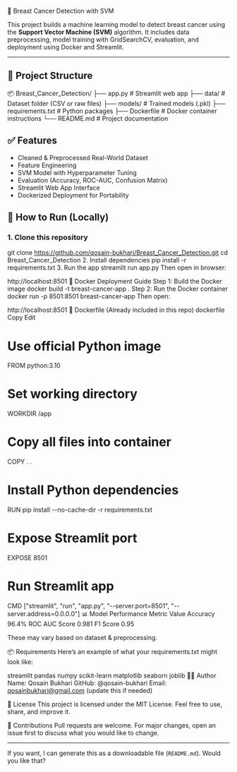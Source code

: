  🧠 Breast Cancer Detection with SVM

This project builds a machine learning model to detect breast cancer using the **Support Vector Machine (SVM)** algorithm.
It includes data preprocessing, model training with GridSearchCV, evaluation, and deployment using Docker and Streamlit.

---

## 📂 Project Structure

📦 Breast_Cancer_Detection/
├── app.py # Streamlit web app
├── data/ # Dataset folder (CSV or raw files)
├── models/ # Trained models (.pkl)
├── requirements.txt # Python packages
├── Dockerfile # Docker container instructions
└── README.md # Project documentation


## ✅ Features

- Cleaned & Preprocessed Real-World Dataset
- Feature Engineering
- SVM Model with Hyperparameter Tuning
- Evaluation (Accuracy, ROC-AUC, Confusion Matrix)
- Streamlit Web App Interface
- Dockerized Deployment for Portability


## 🚀 How to Run (Locally)

### 1. Clone this repository


git clone https://github.com/qosain-bukhari/Breast_Cancer_Detection.git
cd Breast_Cancer_Detection
2. Install dependencies
pip install -r requirements.txt
3. Run the app
streamlit run app.py
Then open in browser:

http://localhost:8501
🐳 Docker Deployment Guide
Step 1: Build the Docker image
docker build -t breast-cancer-app .
Step 2: Run the Docker container
docker run -p 8501:8501 breast-cancer-app
Then open:

http://localhost:8501
🧱 Dockerfile (Already included in this repo)
dockerfile
Copy
Edit
# Use official Python image
FROM python:3.10

# Set working directory
WORKDIR /app

# Copy all files into container
COPY . .

# Install Python dependencies
RUN pip install --no-cache-dir -r requirements.txt

# Expose Streamlit port
EXPOSE 8501

# Run Streamlit app
CMD ["streamlit", "run", "app.py", "--server.port=8501", "--server.address=0.0.0.0"]
📊 Model Performance
Metric	Value
Accuracy	96.4%
ROC AUC Score	0.981
F1 Score	0.95

These may vary based on dataset & preprocessing.

📦 Requirements
Here’s an example of what your requirements.txt might look like:


streamlit
pandas
numpy
scikit-learn
matplotlib
seaborn
joblib
👨‍💻 Author
Name: Qosain Bukhari
GitHub: @qosain-bukhari
Email: qosainbukhari@gmail.com (update this if needed)

📜 License
This project is licensed under the MIT License.
Feel free to use, share, and improve it.

🙌 Contributions
Pull requests are welcome. For major changes, open an issue first to discuss what you would like to change.

---

If you want, I can generate this as a downloadable file (`README.md`). Would you like that?
